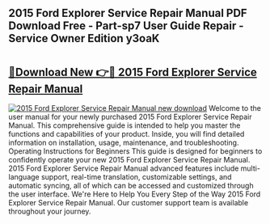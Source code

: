 ## 2015 Ford Explorer Service Repair Manual PDF Download Free - Part-sp7 User Guide Repair - Service Owner Edition y3oaK

# <h2><a href="http://bc68525.oget.top/?id=2015+Ford+Explorer+Service+Repair+Manual">🔗Download New 👉🔴 2015 Ford Explorer Service Repair Manual</a></h2>

[![2015 Ford Explorer Service Repair Manual new download](https://i.imgur.com/5g1atiW.png)](http://bc68525.oget.top/?id=2015+Ford+Explorer+Service+Repair+Manual)
Welcome to the user manual for your newly purchased 2015 Ford Explorer Service Repair Manual. This comprehensive guide is intended to help you master the functions and capabilities of your product. Inside, you will find detailed information on installation, usage, maintenance, and troubleshooting. Operating Instructions for Beginners This guide is designed for beginners to confidently operate your new 2015 Ford Explorer Service Repair Manual. 2015 Ford Explorer Service Repair Manual advanced features include multi-language support, real-time translation, customizable settings, and automatic syncing, all of which can be accessed and customized through the user interface. We're Here to Help You Every Step of the Way 2015 Ford Explorer Service Repair Manual. Our customer support team is available throughout your journey.
